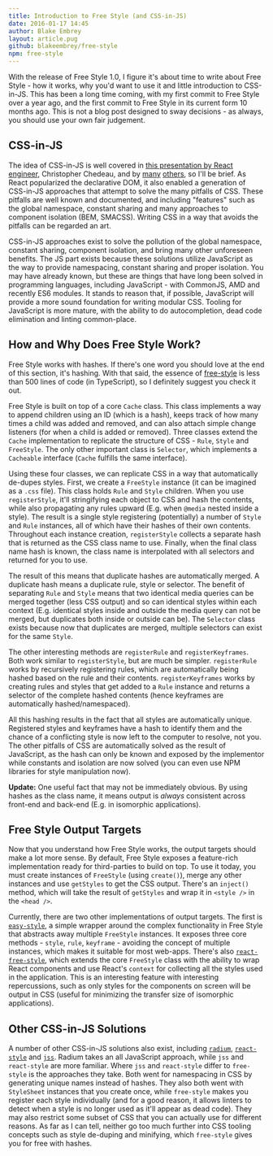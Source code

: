 ```yaml
---
title: Introduction to Free Style (and CSS-in-JS)
date: 2016-01-17 14:45
author: Blake Embrey
layout: article.pug
github: blakeembrey/free-style
npm: free-style
---
```


With the release of Free Style 1.0, I figure it's about time to write about Free Style - how it works, why you'd want to use it and little introduction to CSS-in-JS. This has been a long time coming, with my first commit to Free Style over a year ago, and the first commit to Free Style in its current form 10 months ago. This is not a blog post designed to sway decisions - as always, you should use your own fair judgement.

## CSS-in-JS

The idea of CSS-in-JS is well covered in [this presentation by React engineer](https://speakerdeck.com/vjeux/react-css-in-js), Christopher Chedeau, and by [many](https://github.com/MicheleBertoli/css-in-js) [others](http://formidable.com/blog/2015/03/01/launching-radium/), so I'll be brief. As React popularized the declarative DOM, it also enabled a generation of CSS-in-JS approaches that attempt to solve the many pitfalls of CSS. These pitfalls are well known and documented, and including "features" such as the global namespace, constant sharing and many approaches to component isolation (BEM, SMACSS). Writing CSS in a way that avoids the pitfalls can be regarded an art.

CSS-in-JS approaches exist to solve the pollution of the global namespace, constant sharing, component isolation, and bring many other unforeseen benefits. The JS part exists because these solutions utilize JavaScript as the way to provide namespacing, constant sharing and proper isolation. You may have already known, but these are things that have long been solved in programming languages, including JavaScript - with CommonJS, AMD and recently ES6 modules. It stands to reason that, if possible, JavaScript will provide a more sound foundation for writing modular CSS. Tooling for JavaScript is more mature, with the ability to do autocompletion, dead code elimination and linting common-place.

## How and Why Does Free Style Work?

Free Style works with hashes. If there's one word you should love at the end of this section, it's hashing. With that said, the essence of [free-style](https://github.com/blakeembrey/free-style/blob/master/src/free-style.ts) is less than 500 lines of code (in TypeScript), so I definitely suggest you check it out.

Free Style is built on top of a core `Cache` class. This class implements a way to append children using an ID (which is a hash), keeps track of how many times a child was added and removed, and can also attach simple change listeners (for when a child is added or removed). Three classes extend the `Cache` implementation to replicate the structure of CSS - `Rule`, `Style` and `FreeStyle`. The only other important class is `Selector`, which implements a `Cacheable` interface (`Cache` fulfills the same interface).

Using these four classes, we can replicate CSS in a way that automatically de-dupes styles. First, we create a `FreeStyle` instance (it can be imagined as a `.css` file). This class holds `Rule` and `Style` children. When you use `registerStyle`, it'll stringifying each object to CSS and hash the contents, while also propagating any rules upward (E.g. when `@media` nested inside a style). The result is a single style registering (potentially) a number of `Style` and `Rule` instances, all of which have their hashes of their own contents. Throughout each instance creation, `registerStyle` collects a separate hash that is returned as the CSS class name to use. Finally, when the final class name hash is known, the class name is interpolated with all selectors and returned for you to use.

The result of this means that duplicate hashes are automatically merged. A duplicate hash means a duplicate rule, style or selector. The benefit of separating `Rule` and `Style` means that two identical media queries can be merged together (less CSS output) and so can identical styles within each context (E.g. identical styles inside and outside the media query can not be merged, but duplicates both inside or outside can be). The `Selector` class exists because now that duplicates are merged, multiple selectors can exist for the same `Style`.

The other interesting methods are `registerRule` and `registerKeyframes`. Both work similar to `registerStyle`, but are much be simpler. `registerRule` works by recursively registering rules, which are automatically being hashed based on the rule and their contents. `registerKeyframes` works by creating rules and styles that get added to a `Rule` instance and returns a selector of the complete hashed contents (hence keyframes are automatically hashed/namespaced).

All this hashing results in the fact that all styles are automatically unique. Registered styles and keyframes have a hash to identify them and the chance of a conflicting style is now left to the computer to resolve, not you. The other pitfalls of CSS are automatically solved as the result of JavaScript, as the hash can only be known and exposed by the implementor while constants and isolation are now solved (you can even use NPM libraries for style manipulation now).

**Update:** One useful fact that may not be immediately obvious. By using hashes as the class name, it means output is _always_ consistent across front-end and back-end (E.g. in isomorphic applications).

## Free Style Output Targets

Now that you understand how Free Style works, the output targets should make a lot more sense. By default, Free Style exposes a feature-rich implementation ready for third-parties to build on top. To use it today, you must create instances of `FreeStyle` (using `create()`), merge any other instances and use `getStyles` to get the CSS output. There's an `inject()` method, which will take the result of `getStyles` and wrap it in `<style />` in the `<head />`.

Currently, there are two other implementations of output targets. The first is [`easy-style`](https://github.com/jkroso/easy-style), a simple wrapper around the complex functionality in Free Style that abstracts away multiple `FreeStyle` instances. It exposes three core methods - `style`, `rule`, `keyframe` - avoiding the concept of multiple instances, which makes it suitable for most web-apps. There's also [`react-free-style`](https://github.com/blakeembrey/react-free-style), which extends the core `FreeStyle` class with the ability to wrap React components and use React's `context` for collecting all the styles used in the application. This is an interesting feature with interesting repercussions, such as only styles for the components on screen will be output in CSS (useful for minimizing the transfer size of isomorphic applications).

## Other CSS-in-JS Solutions

A number of other CSS-in-JS solutions also exist, including [`radium`](https://github.com/FormidableLabs/radium), [`react-style`](https://github.com/js-next/react-style) and [`jss`](https://github.com/jsstyles/jss). Radium takes an all JavaScript approach, while `jss` and `react-style` are more familiar. Where `jss` and `react-style` differ to `free-style` is the approaches they take. Both went for namespacing in CSS by generating unique names instead of hashes. They also both went with `StyleSheet` instances that you create once, while `free-style` makes you register each style individually (and for a good reason, it allows linters to detect when a style is no longer used as it'll appear as dead code). They may also restrict some subset of CSS that you can actually use for different reasons. As far as I can tell, neither go too much further into CSS tooling concepts such as style de-duping and minifying, which `free-style` gives you for free with hashes.
